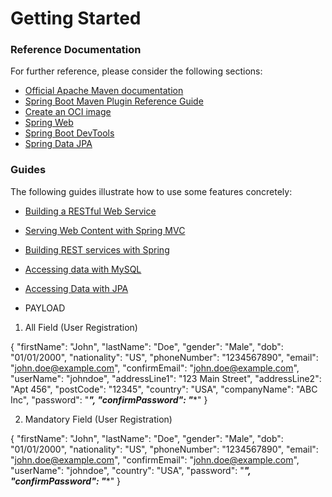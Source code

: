 # Getting Started

### Reference Documentation
For further reference, please consider the following sections:

* [Official Apache Maven documentation](https://maven.apache.org/guides/index.html)
* [Spring Boot Maven Plugin Reference Guide](https://docs.spring.io/spring-boot/docs/3.2.0/maven-plugin/reference/html/)
* [Create an OCI image](https://docs.spring.io/spring-boot/docs/3.2.0/maven-plugin/reference/html/#build-image)
* [Spring Web](https://docs.spring.io/spring-boot/docs/3.2.0/reference/htmlsingle/index.html#web)
* [Spring Boot DevTools](https://docs.spring.io/spring-boot/docs/3.2.0/reference/htmlsingle/index.html#using.devtools)
* [Spring Data JPA](https://docs.spring.io/spring-boot/docs/3.2.0/reference/htmlsingle/index.html#data.sql.jpa-and-spring-data)

### Guides
The following guides illustrate how to use some features concretely:

* [Building a RESTful Web Service](https://spring.io/guides/gs/rest-service/)
* [Serving Web Content with Spring MVC](https://spring.io/guides/gs/serving-web-content/)
* [Building REST services with Spring](https://spring.io/guides/tutorials/rest/)
* [Accessing data with MySQL](https://spring.io/guides/gs/accessing-data-mysql/)
* [Accessing Data with JPA](https://spring.io/guides/gs/accessing-data-jpa/)




* PAYLOAD 
1. All Field (User Registration)

  {
    "firstName": "John",
    "lastName": "Doe",
    "gender": "Male",
    "dob": "01/01/2000",
    "nationality": "US",
    "phoneNumber": "1234567890",
    "email": "john.doe@example.com",
    "confirmEmail": "john.doe@example.com",
    "userName": "johndoe",
    "addressLine1": "123 Main Street",
    "addressLine2": "Apt 456",
    "postCode": "12345",
    "country": "USA",
    "companyName": "ABC Inc",
    "password": "*****",
    "confirmPassword": "******"
  }

2. Mandatory Field (User Registration)

  {
    "firstName": "John",
    "lastName": "Doe",
    "gender": "Male",
    "dob": "01/01/2000",
    "nationality": "US",
    "phoneNumber": "1234567890",
    "email": "john.doe@example.com",
    "confirmEmail": "john.doe@example.com",
    "userName": "johndoe",
    "country": "USA",
    "password": "*****",
    "confirmPassword": "******"
  }


